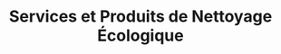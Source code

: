 ---
title: Services et Produits de Nettoyage Écologique
description: ProfiClean offre des services de nettoyage exceptionnels et des produits de nettoyage probiotiques. Pour des services résidentiels et commerciaux et des produits pour votre maison, appelez dès aujourd'hui!

hero1: SÉCURITÉ ET QUALITÉ avec
hero2: ProfiClean 
hero3: Des services de nettoyage exceptionnels et des produits de nettoyage probiotiques haut de gamme.
 
heading1: DÉCOUVREZ LA MEILLEURE FAÇON DE PROFITER D'UN ESPACE DE VIE PLUS SAIN
heading1_sub: Proficlean a développé EkoCleaner, un produit de nettoyage probiotique qui est sûr, efficace et écologique. Cet incroyable nettoyant tout usage est livré dans un emballage zéro déchet que vous pouvez retourner gratuitement pour réutilisation! Il est hautement concentré et conçu pour vous faire économiser de l'argent et pour sauver la planète du gaspillage. Il est exempt de produits chimiques nocifs et de toxines, ce qui vous donne la tranquillité d'esprit en sachant que votre maison est sûre et saine. Tout ce dont vous aurez besoin pour un nettoyage écologique et sain. Essayez-le aujourd'hui ou abonnez-vous pour encore plus d'économies et de tranquillité d'esprit.

benefit1: Biodégradable
benefit1_desc: Ekocleaner est entièrement biodégradable en 28 jours! Tout comme lorsque vous prenez des probiotiques pour rétablir l'équilibre naturel de votre corps, l'utilisation de probiotiques sur les surfaces de votre maison aide à rétablir l'équilibre naturel dans vos espaces de vie. 

benefit2: Sans Danger Pour Les Animaux
benefit2_desc: Si vous avez des animaux domestiques ou des enfants à la maison, vous n'avez pas à vous soucier des interactions nocives ou des effets à long terme sur la santé.

benefit3: Écologique
benefit3_desc: La formule est hautement concentrée pour réduire l'empreinte carbone pendant le transport. Nous utilisons des bouteilles en verre que vous pouvez recycler et nous renvoyer pour une réutilisation gratuite.

heading2: PROBIOTIQUES POUR UNE MAISON SAINE ET UNE PLANÈTE EN SANTÉ
heading2_sub: "Les nettoyants probiotiques utilisent un équilibre de bactéries vivantes pour continuer à nettoyer votre maison longtemps après l'application du produit. Parce que les bactéries changent constamment leur ADN, il est presque impossible de continuer à créer des produits qui les tuent complètement. Tout comme lorsque vous prenez des probiotiques pour garder votre corps en bonne santé, ils peuvent être utilisés dans nos espaces de vie pour aider à nettoyer de manière beaucoup plus durable et écologique. Les probiotiques sont exempts de toxines, de produits chimiques et d'agents pathogènes nocifs et cancérigènes. <br> <br> Utilisez les bactéries à votre avantage! Il n'est pas rare que les gens pensent que toutes les bactéries sont mauvaises, mais ce n'est pas vrai! Il existe certains types de bonnes bactéries, qui sont en fait essentielles pour notre santé et l'équilibre naturel de notre environnement. Et les bonnes bactéries sont au cœur des produits de nettoyage probiotiques de ProfiClean. Nous sommes fiers de NE PAS TUER 99,9% de tous les organismes vivants, mais plutôt d'utiliser les pouvoirs de la nature pour aider à rétablir l'équilibre sain sur les surfaces de votre maison. Si vous recherchez une façon plus saine et plus durable de nettoyer votre maison ou votre entreprise, apprenez-en plus sur les nettoyants probiotiques et essayez les produits EkoCleaner dès aujourd'hui!"

heading3: FORMULE BASÉE SUR LA RECHERCHE ET LA SCIENCE

order_disclaimer: Il n'y a aucun risque pour vous, essayez-le et voyez si c'est pour vous. Sinon, renvoyez-nous simplement votre bouteille (même si elle est vide!) Et nous vous rembourserons tout votre argent ... ET vous garderez les bonus!
order: Commandez EkoCleaner!

Testimonial1_comment: "Efficace et sûr..."
Testimonial1_name: Kerry S.
Testimonial1: "Depuis que j'ai commencé à utiliser EkoCleaner, je me sens plus tranquille! Il est certainement aussi efficace, sinon meilleur que les produits chimiques agressifs que j'utilisais auparavant. On dirait que cela crée un type de couche protectrice - vraiment sympa."

Testimonial2_comment: "Petit mais puissant..."
Testimonial2_name: Daisy R.
Testimonial2: "Il est étonnant de voir comment cette petite bouteille permet de fabriquer 5 bouteilles de taille régulière avec la même efficacité sinon meilleure! J'ai pu remplacer tant de produits chimiques toxiques et agressifs que j'avais à la maison! Incroyable!"

Testimonial3_comment: Enfin une solution zéro déchet!
Testimonial3_name: Marie P.
Testimonial3: "J'adore ce produit!!! Non seulement il est sans danger pour moi et l'environnement, mais il est livré dans une bouteille en verre que je peux retourner à l'entreprise pour une réutilisation ET je n'ai même pas à payer les frais de port une fois que j'ai 10 bouteilles pour le retour! Merci EkoCleaner de m'avoir enfin permis d'atteindre mes objectifs de zéro déchet dans mon nettoyage!"

Testimonial4_comment: Ça fait vraiment une différence...
Testimonial4_name: Steve J.
Testimonial4: Produit incroyable! Merci!

service1: ENTRETIEN DE PLANCHER
service1_desc: Entretenez vos planchers et assurez un environnement sain et sécuritaire dans votre établissement tout en économisant gros sur les réparations et l'entretien!

service2: NETTOYAGE COMMERCIAL
service2_desc: Nous desservons la région de Montréal et du Grand Montréal en offrant des services professionnels de nettoyage et de désinfection de haute qualité aux petites et moyennes entreprises et des services de conciergerie aux associations de condos.

service3: NETTOYAGE RÉSIDENTIEL
service3_desc: Nous promouvons et encourageons activement l'utilisation de matériaux et de solutions de nettoyage écologiques pour garantir que votre maison soit étincelante et surtout sûre!


cta: DES QUESTIONS SUR NOS PRODUITS OU SERVICES?
cta_sub: 
cta_link: /contact
---